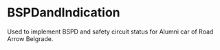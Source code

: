 # BSPDandIndication
Used to implement BSPD and safety circuit status for Alumni car of Road Arrow Belgrade.

